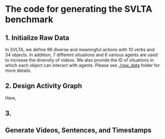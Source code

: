 # The code for generating the SVLTA benchmark

## 1. Initialize Raw Data
In SVLTA, we define 96 diverse and meaningful actions with 10 verbs and 34 objects. In addition, 7 different situations and 6 various agents are used to increase the diversity of videos. We also provide the ID of situations in which each object can interact with agents. Please see [./raw_data](https://github.com/SVLTA-Bench/SVLTA_Benchmark/tree/main/code/raw_data) folder for more details. 

## 2. Design Activity Graph
Here, 

## 3. 


## Generate Videos, Sentences, and Timestamps

